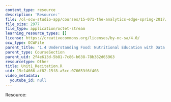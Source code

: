 ```yaml
---
content_type: resource
description: 'Resource:'
file: /ol-ocw-studio-app/courses/15-071-the-analytics-edge-spring-2017/15c14666af8215f8a5cc076653f6f408_Unit1_Recitation.R
file_size: 2977
file_type: application/octet-stream
learning_resource_types: []
license: https://creativecommons.org/licenses/by-nc-sa/4.0/
ocw_type: OCWFile
parent_title: '1.4 Understanding Food: Nutritional Education with Data  (Recitation)'
parent_type: CourseSection
parent_uid: 2f4e613d-5b81-7c86-b638-78b382d65963
resourcetype: Other
title: Unit1_Recitation.R
uid: 15c14666-af82-15f8-a5cc-076653f6f408
video_metadata:
  youtube_id: null
---
```

Resource:
